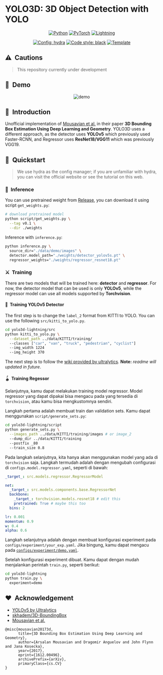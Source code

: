 # YOLO3D: 3D Object Detection with YOLO

<div align="center">

<a href="https://www.python.org/"><img alt="Python" src="https://img.shields.io/badge/-Python 3.8+-blue?style=flat&logo=python&logoColor=white"></a>
<a href="https://pytorch.org/get-started/locally/"><img alt="PyTorch" src="https://img.shields.io/badge/-PyTorch 1.8+-ee4c2c?style=flat&logo=pytorch&logoColor=white"></a>
<a href="https://pytorchlightning.ai/"><img alt="Lightning" src="https://img.shields.io/badge/-Lightning 1.5+-792ee5?style=flat&logo=pytorchlightning&logoColor=white"></a>

<a href="https://hydra.cc/"><img alt="Config: hydra" src="https://img.shields.io/badge/config-hydra 1.1-89b8cd?style=flat&labelColor=gray"></a>
<a href="https://black.readthedocs.io/en/stable/"><img alt="Code style: black" src="https://img.shields.io/badge/code%20style-black-black.svg?style=flat&labelColor=gray"></a>
<a href="https://github.com/ashleve/lightning-hydra-template"><img alt="Template" src="https://img.shields.io/badge/-Lightning--Hydra--Template-017F2F?style=flat&logo=github&labelColor=gray"></a><br>

</div>

## ⚠️&nbsp;&nbsp;Cautions
> This repository currently under development

## 📼&nbsp;&nbsp;Demo
<div align="center">

![demo](./assets/demo.gif)

</div>

## 📌&nbsp;&nbsp;Introduction

Unofficial implementation of [Mousavian et al.](https://arxiv.org/abs/1612.00496) in their paper **3D Bounding Box Estimation Using Deep Learning and Geometry**. YOLO3D uses a different approach, as the detector uses **YOLOv5** which previously used Faster-RCNN, and Regressor uses **ResNet18/VGG11** which was previously VGG19.

## 🚀&nbsp;&nbsp;Quickstart
> We use hydra as the config manager; if you are unfamiliar with hydra, you can visit the official website or see the tutorial on this web.

### 🍿&nbsp;&nbsp;Inference
You can use pretrained weight from [Release](https://github.com/ruhyadi/yolo3d-lightning/releases), you can download it using script `get_weights.py`:
```bash
# download pretrained model
python script/get_weights.py \
  --tag v0.1 \
  --dir ./weights
```
Inference with `inference.py`:
```bash
python inference.py \
  source_dir="./data/demo/images" \
  detector.model_path="./weights/detector_yolov5s.pt" \
  regressor_weights="./weights/regressor_resnet18.pt"
```

### ⚔️&nbsp;&nbsp;Training
There are two models that will be trained here: **detector** and **regressor**. For now, the detector model that can be used is only **YOLOv5**, while the regressor model can use all models supported by **Torchvision**.

#### 🧭&nbsp;&nbsp;Training YOLOv5 Detector
The first step is to change the `label_2` format from KITTI to YOLO. You can use the following `src/kitti_to_yolo.py`.

```bash
cd yolo3d-lightning/src
python kitti_to_yolo.py \
  --dataset_path ../data/KITTI/training/
  --classes ["car", "van", "truck", "pedestrian", "cyclist"]
  --img_width 1224
  --img_height 370
```

The next step is to follow the [wiki provided by ultralytics](https://github.com/ultralytics/yolov5/wiki/Train-Custom-Data). **Note:** *readme will updated in future*.

#### 🪀&nbsp;&nbsp;Training Regessor
Selanjutnya, kamu dapat melakukan training model regressor. Model regressor yang dapat dipakai bisa mengacu pada yang tersedia di `torchvision`, atau kamu bisa mengkustomnya sendiri. 

Langkah pertama adalah membuat train dan validation sets. Kamu dapat menggunakan `script/generate_sets.py`:

```bash
cd yolo3d-lightning/script
python generate_sets.py \
  --images_path ../data/KITTI/training/images # or image_2
  --dump_dir ../data/KITTI/training
  --postfix _80
  --train_size 0.8
```

Pada langkah selanjutnya, kita hanya akan menggunakan model yang ada di `torchvision` saja. Langkah termudah adalah dengan mengubah configurasi di `configs.model.regressor.yaml`, seperti di bawah:

```yaml
_target_: src.models.regressor.RegressorModel

net:
  _target_: src.models.components.base.RegressorNet
  backbone:
    _target_: torchvision.models.resnet18 # edit this
    pretrained: True # maybe this too
  bins: 2

lr: 0.001
momentum: 0.9
w: 0.4
alpha: 0.6
```

Langkah selanjutnya adalah dengan membuat konfigurasi experiment pada `configs/experiment/your_exp.yaml`. Jika bingung, kamu dapat mengacu pada [`configs/experiment/demo.yaml`](./configs/experiment/demo.yaml). 

Setelah konfigurasi experiment dibuat. Kamu dapat dengan mudah menjalankan perintah `train.py`, seperti berikut:

```bash
cd yolo3d-lightning
python train.py \
  experiment=demo
```






## ❤️&nbsp;&nbsp;Acknowledgement

- [YOLOv5 by Ultralytics](https://github.com/ultralytics/yolov5)
- [skhadem/3D-BoundingBox](https://github.com/skhadem/3D-BoundingBox)
- [Mousavian et al.](https://arxiv.org/abs/1612.00496)
```
@misc{mousavian20173d,
      title={3D Bounding Box Estimation Using Deep Learning and Geometry}, 
      author={Arsalan Mousavian and Dragomir Anguelov and John Flynn and Jana Kosecka},
      year={2017},
      eprint={1612.00496},
      archivePrefix={arXiv},
      primaryClass={cs.CV}
}
```
